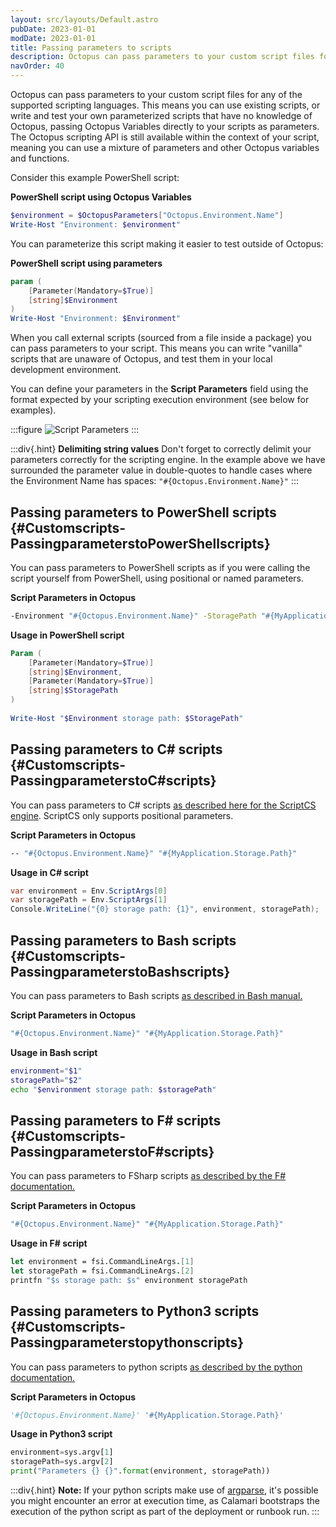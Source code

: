 ```yaml
---
layout: src/layouts/Default.astro
pubDate: 2023-01-01
modDate: 2023-01-01
title: Passing parameters to scripts
description: Octopus can pass parameters to your custom script files for any of the supported scripting languages.
navOrder: 40
---
```


Octopus can pass parameters to your custom script files for any of the supported scripting languages. This means you can use existing scripts, or write and test your own parameterized scripts that have no knowledge of Octopus, passing Octopus Variables directly to your scripts as parameters. The Octopus scripting API is still available within the context of your script, meaning you can use a mixture of parameters and other Octopus variables and functions.

Consider this example PowerShell script:

**PowerShell script using Octopus Variables**

```powershell
$environment = $OctopusParameters["Octopus.Environment.Name"]
Write-Host "Environment: $environment"
```

You can parameterize this script making it easier to test outside of Octopus:

**PowerShell script using parameters**

```powershell
param (
	[Parameter(Mandatory=$True)]
	[string]$Environment
)
Write-Host "Environment: $Environment"
```

When you call external scripts (sourced from a file inside a package) you can pass parameters to your script. This means you can write "vanilla" scripts that are unaware of Octopus, and test them in your local development environment.

You can define your parameters in the **Script Parameters** field using the format expected by your scripting execution environment (see below for examples).

:::figure
![Script Parameters](/docs/deployments/custom-scripts/images/script-parameters.png)
:::

:::div{.hint}
**Delimiting string values**
Don't forget to correctly delimit your parameters correctly for the scripting engine. In the example above we have surrounded the parameter value in double-quotes to handle cases where the Environment Name has spaces: `"#{Octopus.Environment.Name}"`
:::

## Passing parameters to PowerShell scripts {#Customscripts-PassingparameterstoPowerShellscripts}

You can pass parameters to PowerShell scripts as if you were calling the script yourself from PowerShell, using positional or named parameters.

**Script Parameters in Octopus**

```bash
-Environment "#{Octopus.Environment.Name}" -StoragePath "#{MyApplication.Storage.Path}"
```

**Usage in PowerShell script**

```powershell
Param (
	[Parameter(Mandatory=$True)]
	[string]$Environment,
	[Parameter(Mandatory=$True)]
	[string]$StoragePath
)
 
Write-Host "$Environment storage path: $StoragePath"
```

## Passing parameters to C# scripts {#Customscripts-PassingparameterstoC#scripts}

You can pass parameters to C# scripts [as described here for the ScriptCS engine](https://github.com/scriptcs/scriptcs/wiki/Pass-arguments-to-scripts). ScriptCS only supports positional parameters.

**Script Parameters in Octopus**

```bash
-- "#{Octopus.Environment.Name}" "#{MyApplication.Storage.Path}"
```

**Usage in C# script**

```csharp
var environment = Env.ScriptArgs[0]
var storagePath = Env.ScriptArgs[1]
Console.WriteLine("{0} storage path: {1}", environment, storagePath);
```

## Passing parameters to Bash scripts {#Customscripts-PassingparameterstoBashscripts}

You can pass parameters to Bash scripts [as described in Bash manual.](https://www.gnu.org/software/bash/manual/bash.html#Positional-Parameters)

**Script Parameters in Octopus**

```powershell
"#{Octopus.Environment.Name}" "#{MyApplication.Storage.Path}"
```

**Usage in Bash script**

```bash
environment="$1"
storagePath="$2"
echo "$environment storage path: $storagePath"
```

## Passing parameters to F# scripts {#Customscripts-PassingparameterstoF#scripts}

You can pass parameters to FSharp scripts [as described by the F# documentation.](https://docs.microsoft.com/en-us/dotnet/fsharp/tools/fsharp-interactive/#using-the-fsi-object-in-f-code)

**Script Parameters in Octopus**

```powershell
"#{Octopus.Environment.Name}" "#{MyApplication.Storage.Path}"
```

**Usage in F# script**

```fsharp
let environment = fsi.CommandLineArgs.[1]
let storagePath = fsi.CommandLineArgs.[2]
printfn "$s storage path: $s" environment storagePath
```

## Passing parameters to Python3 scripts {#Customscripts-Passingparameterstopythonscripts}

You can pass parameters to python scripts [as described by the python documentation.](https://docs.python.org/3/tutorial/interpreter.html#argument-passing)

**Script Parameters in Octopus**

```python
'#{Octopus.Environment.Name}' '#{MyApplication.Storage.Path}'
```
**Usage in Python3 script**

```python
environment=sys.argv[1]
storagePath=sys.argv[2]
print("Parameters {} {}".format(environment, storagePath))
```
:::div{.hint}
**Note:** If your python scripts make use of [argparse](https://docs.python.org/3/library/argparse.html), it's possible you might encounter an error at execution time, as Calamari bootstraps the execution of the python script as part of the deployment or runbook run.
:::
